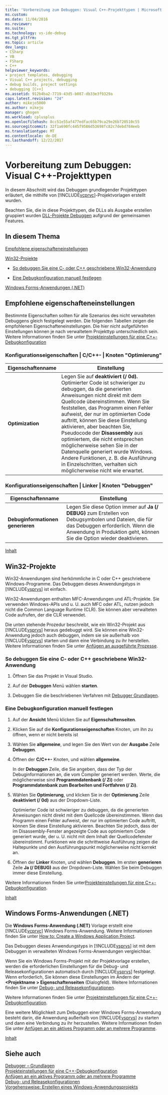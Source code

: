 ```yaml
---
title: 'Vorbereitung zum Debuggen: Visual C++-Projekttypen | Microsoft Docs'
ms.custom: 
ms.date: 11/04/2016
ms.reviewer: 
ms.suite: 
ms.technology: vs-ide-debug
ms.tgt_pltfrm: 
ms.topic: article
dev_langs:
- CSharp
- VB
- FSharp
- C++
helpviewer_keywords:
- project templates, debugging
- Visual C++ projects, debugging
- debug builds, project settings
- debugging [C++]
ms.assetid: 912b4ba2-7719-43d5-b087-db33e3f9329a
caps.latest.revision: "24"
author: mikejo5000
ms.author: mikejo
manager: ghogen
ms.workload: cplusplus
ms.openlocfilehash: 8cc51e55af477edfac65b79ca29e26b720510c55
ms.sourcegitcommit: 32f1a690fc445f9586d53698fc82c7debd784eeb
ms.translationtype: MT
ms.contentlocale: de-DE
ms.lasthandoff: 12/22/2017
---
```

# <a name="debugging-preparation-visual-c-project-types"></a>Vorbereitung zum Debuggen: Visual C++-Projekttypen
In diesem Abschnitt wird das Debuggen grundlegender Projekttypen erläutert, die mithilfe von [!INCLUDE[vcprvc](../code-quality/includes/vcprvc_md.md)]-Projektvorlagen erstellt wurden.  
  
 Beachten Sie, die in diese Projekttypen, die DLLs als Ausgabe erstellen gruppiert wurden [DLL-Projekte Debuggen](../debugger/debugging-dll-projects.md) aufgrund der gemeinsamen Features.  
  
##  <a name="BKMK_In_this_topic"></a> In diesem Thema  
 [Empfohlene eigenschafteneinstellungen](#BKMK_Recommended_Property_Settings)  
  
 [Win32-Projekte](#BKMK_Win32_Projects)  
  
-   [So debuggen Sie eine C- oder C++ geschriebene Win32-Anwendung](#BKMK_To_debug_a_C_or_C___Win32_application)  
  
-   [Eine Debugkonfiguration manuell festlegen](#BKMK_To_manually_set_a_Debug_configuration)  
  
 [Windows Forms-Anwendungen (.NET)](#BKMK_Windows_Forms_Applications___NET_)  
  
##  <a name="BKMK_Recommended_Property_Settings"></a>Empfohlene eigenschafteneinstellungen  
 Bestimmte Eigenschaften sollten für alle Szenarios des nicht verwalteten Debuggens gleich festgelegt werden. Die folgenden Tabellen zeigen die empfohlenen Eigenschafteneinstellungen. Die hier nicht aufgeführten Einstellungen können je nach verwaltetem Projekttyp unterschiedlich sein. Weitere Informationen finden Sie unter [Projekteinstellungen für eine C++-Debugkonfiguration](../debugger/project-settings-for-a-cpp-debug-configuration.md)  
  
### <a name="configuration-properties-124-cc-124-optimization-node"></a>Konfigurationseigenschaften &#124; C/C++- &#124; Knoten "Optimierung"  
  
|Eigenschaftenname|Einstellung|  
|-------------------|-------------|  
|**Optimization**|Legen Sie auf **deaktiviert (/ 0d).** Optimierter Code ist schwieriger zu debuggen, da die generierten Anweisungen nicht direkt mit dem Quellcode übereinstimmen. Wenn Sie feststellen, das Programm einen Fehler aufweist, der nur im optimierten Code auftritt, können Sie diese Einstellung aktivieren, aber beachten Sie, Pseudocode der **Disassembly** aus optimiertem, die nicht entsprechen möglicherweise sehen Sie in der Datenquelle generiert wurde Windows. Andere Funktionen, z. B. die Ausführung in Einzelschritten, verhalten sich möglicherweise nicht wie erwartet.|  
  
### <a name="configuration-properties-124-linker-124-debugging-node"></a>Konfigurationseigenschaften &#124; Linker &#124; Knoten "Debuggen"  
  
|Eigenschaftenname|Einstellung|  
|-------------------|-------------|  
|**Debuginformationen generieren**|Legen Sie diese Option immer auf **Ja (/ DEBUG)** zum Erstellen von Debugsymbolen und Dateien, die für das Debuggen erforderlich. Wenn die Anwendung in Produktion geht, können Sie die Option wieder deaktivieren.|  
  
 [Inhalt](../debugger/debugging-preparation-visual-cpp-project-types.md#BKMK_In_this_topic)  
  
##  <a name="BKMK_Win32_Projects"></a>Win32-Projekte  
 Win32-Anwendungen sind herkömmliche in C oder C++ geschriebene Windows-Programme. Das Debuggen dieses Anwendungstyps in [!INCLUDE[vsprvs](../code-quality/includes/vsprvs_md.md)] ist einfach.  
  
 Win32-Anwendungen enthalten MFC-Anwendungen und ATL-Projekte. Sie verwenden Windows-APIs und u. U. auch MFC oder ATL, nutzen jedoch nicht die Common Language Runtime (CLR). Sie können aber verwalteten Code aufrufen, der die CLR verwendet.  
  
 Die unten stehende Prozedur beschreibt, wie ein Win32-Projekt aus [!INCLUDE[vsprvs](../code-quality/includes/vsprvs_md.md)] heraus gedebuggt wird. Sie können eine Win32-Anwendung jedoch auch debuggen, indem sie sie außerhalb von [!INCLUDE[vsprvs](../code-quality/includes/vsprvs_md.md)] starten und dann eine Verbindung zu ihr herstellen. Weitere Informationen finden Sie unter [Anfügen an ausgeführte Prozesse](../debugger/attach-to-running-processes-with-the-visual-studio-debugger.md).  
  
###  <a name="BKMK_To_debug_a_C_or_C___Win32_application"></a>So debuggen Sie eine C- oder C++ geschriebene Win32-Anwendung  
  
1.  Öffnen Sie das Projekt in Visual Studio.  
  
2.  Auf der **Debuggen** Menü wählen **starten**.  
  
3.  Debuggen Sie die beschriebenen Verfahren mit [Debugger Grundlagen](../debugger/debugger-basics.md).  
  
###  <a name="BKMK_To_manually_set_a_Debug_configuration"></a>Eine Debugkonfiguration manuell festlegen  
  
1.  Auf der **Ansicht** Menü klicken Sie auf **Eigenschaftenseiten**.  
  
2.  Klicken Sie auf die **Konfigurationseigenschaften** Knoten, um ihn zu öffnen, wenn er nicht bereits ist  
  
3.  Wählen Sie **allgemeine**, und legen Sie den Wert von der **Ausgabe** Zeile **Debuggen**.  
  
4.  Öffnen der **C/C++-** Knoten, und wählen **allgemeine**.  
  
     In der **Debuggen** Zeile, die Sie angeben, dass der Typ der Debuginformationen an, die vom Compiler generiert werden. Werte, die möglicherweise sind **Programmdatenbank (/ Zi)** oder **Programmdatenbank zum Bearbeiten und Fortfahren (/ Zi)**.  
  
5.  Wählen Sie **Optimierung**, und klicken Sie in der **Optimierung** Zeile **deaktiviert (/ 0d)** aus der Dropdown-Liste.  
  
     Optimierter Code ist schwieriger zu debuggen, da die generierten Anweisungen nicht direkt mit dem Quellcode übereinstimmen. Wenn das Programm einen Fehler aufweist, der nur im optimierten Code auftritt, können Sie diese Einstellung aktivieren. Beachten Sie jedoch, dass der im Disassembly-Fenster angezeigte Code aus optimiertem Code generiert wurde, der u. U. nicht mit dem Inhalt der Quellcodefenster übereinstimmt. Funktionen wie die schrittweise Ausführung zeigen die Haltepunkte und den Ausführungspunkt möglicherweise nicht korrekt an.  
  
6.  Öffnen der **Linker** Knoten, und wählen **Debuggen**. Im ersten **generieren** Zeile **Ja (/ DEBUG)** aus der Dropdown-Liste. Wählen Sie beim Debuggen immer diese Einstellung.  
  
 Weitere Informationen finden Sie unter[Projekteinstellungen für eine C++-Debugkonfiguration](../debugger/project-settings-for-a-cpp-debug-configuration.md).  
  
 [Inhalt](../debugger/debugging-preparation-visual-cpp-project-types.md#BKMK_In_this_topic)  
  
##  <a name="BKMK_Windows_Forms_Applications___NET_"></a>Windows Forms-Anwendungen (.NET)  
 Die **Windows Forms-Anwendung (.NET)** Vorlage erstellt eine [!INCLUDE[vcprvc](../code-quality/includes/vcprvc_md.md)] Windows Forms-Anwendung. Weitere Informationen finden Sie unter [How to: Create a Windows Application Project](http://msdn.microsoft.com/en-us/b2f93fed-c635-4705-8d0e-cf079a264efa).  
  
 Das Debuggen dieses Anwendungstyps in [!INCLUDE[vsprvs](../code-quality/includes/vsprvs_md.md)] ist mit dem Debuggen in verwalteten Windows Forms-Anwendungen vergleichbar.  
  
 Wenn Sie ein Windows Forms-Projekt mit der Projektvorlage erstellen, werden die erforderlichen Einstellungen für die Debug- und Releasekonfigurationen automatisch durch [!INCLUDE[vsprvs](../code-quality/includes/vsprvs_md.md)] festgelegt. Wenn erforderlich, Sie können diese Einstellungen im Ändern der  **\<Projektname > Eigenschaftenseiten** (Dialogfeld). Weitere Informationen finden Sie unter [Debug- und Releasekonfigurationen](../debugger/how-to-set-debug-and-release-configurations.md).  
  
 Weitere Informationen finden Sie unter [Projekteinstellungen für eine C++-Debugkonfiguration](../debugger/project-settings-for-a-cpp-debug-configuration.md).  
  
 Eine weitere Möglichkeit zum Debuggen einer Windows Forms-Anwendung besteht darin, die Anwendung außerhalb von [!INCLUDE[vsprvs](../code-quality/includes/vsprvs_md.md)] zu starten und dann eine Verbindung zu ihr herzustellen. Weitere Informationen finden Sie unter [Anfügen an ein aktives Programm oder an mehrere Programme](../debugger/attach-to-running-processes-with-the-visual-studio-debugger.md).  
  
 [Inhalt](../debugger/debugging-preparation-visual-cpp-project-types.md#BKMK_In_this_topic)  
  
## <a name="see-also"></a>Siehe auch  
 [Debugger – Grundlagen](../debugger/debugger-basics.md)   
 [Projekteinstellungen für eine C++-Debugkonfiguration](../debugger/project-settings-for-a-cpp-debug-configuration.md)   
 [Anfügen an ein aktives Programm oder an mehrere Programme](../debugger/attach-to-running-processes-with-the-visual-studio-debugger.md)   
 [Debug- und Releasekonfigurationen](../debugger/how-to-set-debug-and-release-configurations.md)   
 [Vorgehensweise: Erstellen eines Windows-Anwendungsprojekts](http://msdn.microsoft.com/en-us/b2f93fed-c635-4705-8d0e-cf079a264efa)